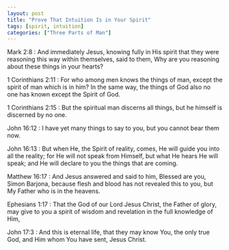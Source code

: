 ```yaml
---
layout: post
title: "Prove That Intuition Is in Your Spirit"
tags: [spirit, intuition]
categories: ["Three Parts of Man"]
---
```


Mark 2:8
: And immediately Jesus, knowing fully in His spirit that they were reasoning this way within themselves, said to them, Why are you reasoning about these things in your hearts?

1 Corinthians 2:11
:  For who among men knows the things of man, except the spirit of man which is in him? In the same way, the things of God also no one has known except the Spirit of God.

1 Corinthians 2:15
: But the spiritual man discerns all things, but he himself is discerned by no one.

John 16:12
:  I have yet many things to say to you, but you cannot bear them now.

John 16:13
: But when He, the Spirit of reality, comes, He will guide you into all the reality; for He will not speak from Himself, but what He hears He will speak; and He will declare to you the things that are coming.

Matthew 16:17
: And Jesus answered and said to him, Blessed are you, Simon Barjona, because flesh and blood has not revealed this to you, but My Father who is in the heavens.

Ephesians 1:17
: That the God of our Lord Jesus Christ, the Father of glory, may give to you a spirit of wisdom and revelation in the full knowledge of Him,

John 17:3
: And this is eternal life, that they may know You, the only true God, and Him whom You have sent, Jesus Christ.
